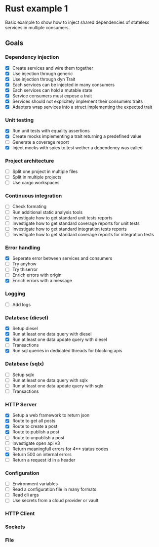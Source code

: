 # Rust example 1

Basic example to show how to inject shared dependencies of
stateless services in multiple consumers.

## Goals

### Dependency injection
* [x] Create services and wire them together
* [x] Use injection through generic
* [x] Use injection through dyn Trait
* [x] Each services can be injected in many consumers
* [x] Each services can hold a mutable state
* [x] Service consumers must expose a trait
* [x] Services should not explicitely implement their consumers traits
* [x] Adapters wrap services into a struct implementing the expected trait

### Unit testing
* [x] Run unit tests with equality assertions
* [x] Create mocks implementing a trait returning a predefined value
* [ ] Generate a coverage report
* [x] Inject mocks with spies to test wether a dependency was called

### Project architecture
* [ ] Split one project in multiple files
* [ ] Split in multiple projects
* [ ] Use cargo workspaces

### Continuous integration
* [ ] Check formating
* [ ] Run additional static analysis tools
* [ ] Investigate how to get standard unit tests reports
* [ ] Investigate how to get standard coverage reports for unit tests
* [ ] Investigate how to get standard integration tests reports
* [ ] Investigate how to get standard coverage reports for integration tests

### Error handling
* [x] Seperate error between services and consumers
* [ ] Try anyhow
* [ ] Try thiserror
* [ ] Enrich errors with origin
* [x] Enrich errors with a message

### Logging
* [ ] Add logs

### Database (diesel)
* [x] Setup diesel
* [x] Run at least one data query with diesel
* [x] Run at least one data update query with diesel
* [ ] Transactions
* [x] Run sql queries in dedicated threads for blocking apis

### Database (sqlx)
* [ ] Setup sqlx
* [ ] Run at least one data query with sqlx
* [ ] Run at least one data update query with sqlx
* [ ] Transactions

### HTTP Server
* [x] Setup a web framework to return json
* [x] Route to get all posts
* [x] Route to create a post
* [x] Route to publish a post
* [ ] Route to unpublish a post
* [ ] Investigate open api v3
* [ ] Return meaningfull errors for 4** status codes
* [x] Return 500 on internal errors
* [ ] Return a request id in a header

### Configuration
* [ ] Environment variables
* [ ] Read a configuration file in many formats
* [ ] Read cli args
* [ ] Use secrets from a cloud provider or vault

### HTTP Client

### Sockets

### File
